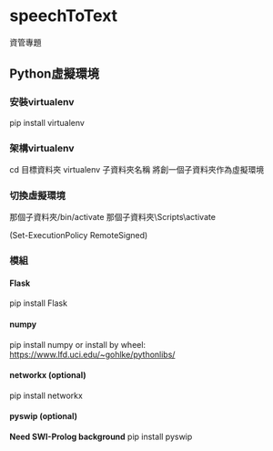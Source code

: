 # speechToText
資管專題

## Python虛擬環境
### 安裝virtualenv
pip install virtualenv

### 架構virtualenv
cd 目標資料夾
virtualenv 子資料夾名稱
將創一個子資料夾作為虛擬環境

### 切換虛擬環境
那個子資料夾/bin/activate
那個子資料夾\Scripts\activate

(Set-ExecutionPolicy RemoteSigned)

### 模組
#### Flask
pip install Flask
#### numpy
pip install numpy
or install by wheel: https://www.lfd.uci.edu/~gohlke/pythonlibs/
#### networkx (optional)
pip install networkx
#### pyswip (optional)
**Need SWI-Prolog background**
pip install pyswip